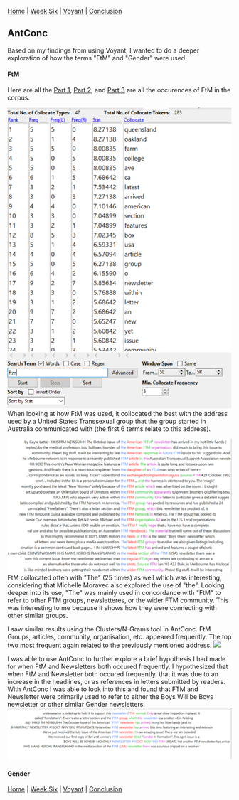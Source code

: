 [Home](index.md) | [Week Six](Week6.md) | [Voyant](Voyant.md) | [Conclusion](Conclusion.md)



## AntConc

Based on my findings from using Voyant, I wanted to do a deeper exploration of how the terms "FtM" and "Gender" were used.

#### FtM
Here are all the [Part 1](Screenshots/AntConcFTM1.png), [Part 2](Screenshots/AntConcFTM2.png), and [Part 3](Screenshots/AntConcFTM3.png) are all the occurences of FtM in the corpus.


![](Screenshots/AntConcFTM-Collocate.png)
When looking at how FtM was used, it collocated the best with the address used by a United States Transsexual group that the group started in Australia communicated with (the first 6 terms relate to this address). 

![](Screenshots/AntConcFTMTheConcordance.png)
FtM collocated often with  "The" (25 times) as well which was interesting, considering that Michelle Moravec also explored the use of "the". Looking deeper into its use, "The" was mainly used in concordance with "FtM" to refer to other FTM groups, newsletteres, or the wider FTM community. This was interesting to me because it shows how they were connecting with other similar groups.

I saw similar results using the Clusters/N-Grams tool in AntConc. FtM Groups, articles, community, organisation, etc. appeared frequently. The top two most frequent again related to the previously mentioned address.
![](Screenshots/AntConcFTMCluster2)

I was able to use AntConc to further explore a brief hypothesis I had made for when FtM and Newsletters both occured frequently. I hypothesized that when FtM and Newsletter both occured frequently, that it was due to an increase in the headlines, or as references in letters submitted by readers. With AntConc I was able to look into this and found that FTM and Newsletter were primarily used to refer to either the Boys Will be Boys newsletter or other similar Gender newsletters.
![](Screenshots/AntConcFTMNewsletterConcordance.png)



#### Gender


[Home](index.md) | [Week Six](Week6.md) | [Voyant](Voyant.md) | [Conclusion](Conclusion.md)
